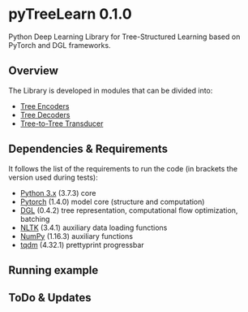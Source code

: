 # pyTreeLearn 0.1.0
Python Deep Learning Library for Tree-Structured Learning based on PyTorch and DGL frameworks.

## Overview
The Library is developed in modules that can be divided into:

- [Tree Encoders](treeLSTM/)
- [Tree Decoders](TreeDecoder/)
- [Tree-to-Tree Transducer](Tree2Tree/)

## Dependencies & Requirements
It follows the list of the requirements to run the code (in brackets the version used during tests):

- [Python 3.x](https://www.python.org/) (3.7.3)  core
- [Pytorch](https://github.com/pytorch/pytorch) (1.4.0) model core (structure and computation)
- [DGL](https://github.com/dmlc/dgl) (0.4.2) tree representation, computational flow optimization, batching
- [NLTK](https://github.com/nltk/nltk) (3.4.1)  auxiliary data loading functions
- [NumPy](https://github.com/numpy/numpy) (1.16.3)  auxiliary functions
- [tqdm](https://github.com/tqdm/tqdm) (4.32.1) prettyprint progressbar

## Running example

## ToDo & Updates
